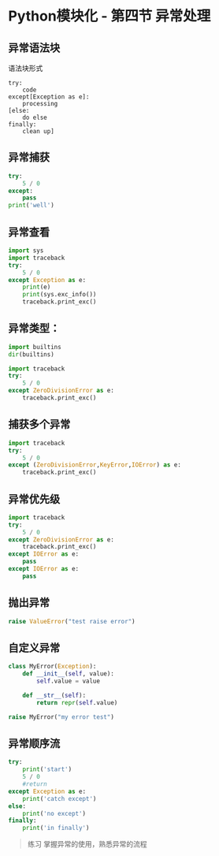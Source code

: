# Python模块化 - 第四节 异常处理 

## 异常语法块
语法块形式
```
try:
    code
except[Exception as e]:
    processing
[else:
    do else
finally:
    clean up]
```

## 异常捕获
```python
try:
    5 / 0
except:
    pass
print('well')
```

## 异常查看
```python
import sys
import traceback
try:
    5 / 0
except Exception as e:
    print(e)
    print(sys.exc_info())
    traceback.print_exc()
```

## 异常类型：
```python
import builtins
dir(builtins)

import traceback
try:
    5 / 0
except ZeroDivisionError as e:
    traceback.print_exc()
```

## 捕获多个异常
```python
import traceback
try:
    5 / 0
except (ZeroDivisionError,KeyError,IOError) as e:
    traceback.print_exc()
```

## 异常优先级
```python
import traceback
try:
    5 / 0
except ZeroDivisionError as e:
    traceback.print_exc()
except IOError as e:
    pass
except IOError as e:
    pass
```

## 抛出异常
```python
raise ValueError("test raise error")
```

## 自定义异常
```python
class MyError(Exception):
    def __init__(self, value):
        self.value = value

    def __str__(self):
        return repr(self.value)

raise MyError("my error test")
```

## 异常顺序流
```python
try:
    print('start')
    5 / 0
    #return
except Exception as e:
    print('catch except')
else:
    print('no except')
finally:
    print('in finally')
```
> 练习 掌握异常的使用，熟悉异常的流程
